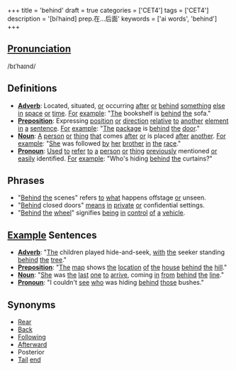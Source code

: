 +++
title = 'behind'
draft = true
categories = ['CET4']
tags = ['CET4']
description = '[biˈhaind] prep.在…后面'
keywords = ['ai words', 'behind']
+++

## [Pronunciation](/post/pronunciation/)
/bɪˈhaɪnd/

## Definitions
- **[Adverb](/post/adverb/)**: Located, situated, [or](/post/or/) occurring [after](/post/after/) [or](/post/or/) [behind](/post/behind/) [something](/post/something/) [else](/post/else/) [in](/post/in/) [space](/post/space/) [or](/post/or/) [time](/post/time/). [For](/post/for/) [example](/post/example/): "[The](/post/the/) bookshelf is [behind](/post/behind/) [the](/post/the/) sofa."
- **[Preposition](/post/preposition/)**: Expressing [position](/post/position/) [or](/post/or/) [direction](/post/direction/) [relative](/post/relative/) [to](/post/to/) [another](/post/another/) [element](/post/element/) [in](/post/in/) [a](/post/a/) [sentence](/post/sentence/). [For](/post/for/) [example](/post/example/): "[The](/post/the/) [package](/post/package/) is [behind](/post/behind/) [the](/post/the/) [door](/post/door/)."
- **[Noun](/post/noun/)**: [A](/post/a/) [person](/post/person/) [or](/post/or/) [thing](/post/thing/) [that](/post/that/) comes [after](/post/after/) [or](/post/or/) is placed [after](/post/after/) [another](/post/another/). [For](/post/for/) [example](/post/example/): "[She](/post/she/) was followed [by](/post/by/) [her](/post/her/) [brother](/post/brother/) [in](/post/in/) [the](/post/the/) [race](/post/race/)."
- **[Pronoun](/post/pronoun/)**: [Used](/post/used/) [to](/post/to/) [refer](/post/refer/) [to](/post/to/) [a](/post/a/) [person](/post/person/) [or](/post/or/) [thing](/post/thing/) [previously](/post/previously/) mentioned [or](/post/or/) [easily](/post/easily/) identified. [For](/post/for/) [example](/post/example/): "Who's hiding [behind](/post/behind/) [the](/post/the/) curtains?"

## Phrases
- "[Behind](/post/behind/) [the](/post/the/) scenes" refers [to](/post/to/) [what](/post/what/) happens offstage [or](/post/or/) unseen.
- "[Behind](/post/behind/) closed doors" [means](/post/means/) [in](/post/in/) [private](/post/private/) [or](/post/or/) confidential settings.
- "[Behind](/post/behind/) [the](/post/the/) [wheel](/post/wheel/)" signifies [being](/post/being/) [in](/post/in/) [control](/post/control/) [of](/post/of/) [a](/post/a/) [vehicle](/post/vehicle/).

## [Example](/post/example/) Sentences
- **[Adverb](/post/adverb/)**: "[The](/post/the/) children played hide-and-seek, [with](/post/with/) [the](/post/the/) seeker standing [behind](/post/behind/) [the](/post/the/) [tree](/post/tree/)."
- **[Preposition](/post/preposition/)**: "[The](/post/the/) [map](/post/map/) shows [the](/post/the/) [location](/post/location/) [of](/post/of/) [the](/post/the/) [house](/post/house/) [behind](/post/behind/) [the](/post/the/) [hill](/post/hill/)."
- **[Noun](/post/noun/)**: "[She](/post/she/) was [the](/post/the/) [last](/post/last/) [one](/post/one/) [to](/post/to/) [arrive](/post/arrive/), coming [in](/post/in/) [from](/post/from/) [behind](/post/behind/) [the](/post/the/) [line](/post/line/)."
- **[Pronoun](/post/pronoun/)**: "I couldn't [see](/post/see/) [who](/post/who/) was hiding [behind](/post/behind/) [those](/post/those/) bushes."

## Synonyms
- [Rear](/post/rear/)
- [Back](/post/back/)
- [Following](/post/following/)
- [Afterward](/post/afterward/)
- Posterior
- [Tail](/post/tail/) [end](/post/end/)
